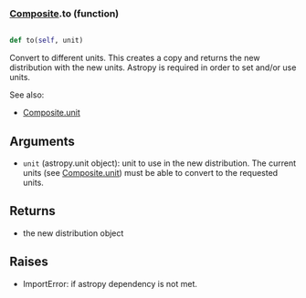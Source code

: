 ### [Composite](Composite.md).to (function)


```py

def to(self, unit)

```



Convert to different units.  This creates a copy and returns the
new distribution with the new units.  Astropy is required in order to
set and/or use units.

See also:

* [Composite.unit](Composite.unit.md)

Arguments
------------
* `unit` (astropy.unit object): unit to use in the new distribution.
    The current units (see [Composite.unit](Composite.unit.md)) must be able to
    convert to the requested units.

Returns
------------
* the new distribution object

Raises
-----------
* ImportError: if astropy dependency is not met.

